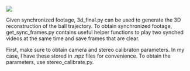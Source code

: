 ![](https://github.com/SebastianCharmot/triangulation/blob/main/output.gif)

Given synchronized footage, 3d_final.py can be used to generate the 3D reconstruction of the ball trajectory. To obtain synchronized footage, get_sync_frames.py contains useful helper functions to play two synched videos at the same time and save frames that are clear. 

First, make sure to obtain camera and stereo calibraton parameters. In my case, I have these stored in .npz files for convenience. To obtain the parameters, use stereo_calibrate.py. 